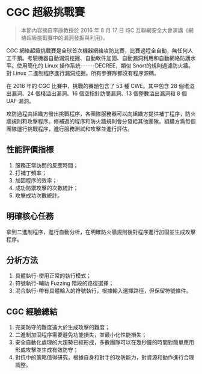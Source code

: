 # CGC 超級挑戰賽

> 本節內容摘自李康教授於 2016 年 8 月 17 日 ISC 互聯網安全大會演講《網絡超級挑戰賽中的漏洞發掘與利用》。

CGC 網絡超級挑戰賽是全球首次機器網絡攻防比賽，比賽過程全自動，無任何人工干預。考驗機器自動漏洞挖掘、自動軟件加固、自動漏洞利用和自動網絡防護水平。使用簡化的 Linux 操作系統------DECREE，類似 Snort的規則過濾防火牆。對 Linux 二進制程序進行漏洞挖掘。所有參賽隊都沒有程序源碼。

在 2016 年的 CGC 比賽中，挑戰的賽題包含了 53 種 CWE。其中包含 28 個堆溢出漏洞、24 個棧溢出漏洞、16 個空指針訪問漏洞、13 個整數溢出漏洞和 8 個 UAF 漏洞。

攻防過程由組織方發出挑戰程序，各團隊服務器可以向組織方提供補丁程序，防火牆規則和攻擊程序。修補過的程序和防火牆規則會分發給其他團隊。組織方爲每個團隊運行挑戰程序，進行服務測試和攻擊並進行評估。

## 性能評價指標

1.  服務正常訪問的反應時間；
2.  打補丁頻率；
3.  加固程序的效率；
4.  成功防禦攻擊的次數統計；
5.  攻擊成功次數統計。

## 明確核心任務

拿到二進制程序，進行自動分析，在明確防火牆規則後對程序進行加固並生成攻擊程序。

## 分析方法

1.  具體執行-使用正常的執行模式；
2.  符號執行-輔助 Fuzzing 階段的路徑選擇；
3.  混合執行-帶有具體輸入的符號執行，根據輸入選擇路徑，但保留符號條件。

## CGC 經驗總結

1.  完美防守的難度遠大於生成攻擊的難度；
2.  二進制加固程序需要避免功能損失，並最小化性能損失；
3.  安全自動化處理的大趨勢已經形成，多數團隊可以在幾秒鐘的時間對簡單應用形成攻擊並生成有效防守；
4.  對抗中的策略值得研究，根據自身和對手的攻防能力，對資源和動作進行合理調整。
